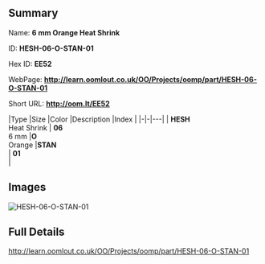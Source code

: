

## Summary
 
Name: __6 mm Orange Heat Shrink__

ID: __HESH-06-O-STAN-01__

Hex ID: __EE52__

WebPage: __http://learn.oomlout.co.uk/OO/Projects/oomp/part/HESH-06-O-STAN-01__

Short URL: __http://oom.lt/EE52__


|Type   |Size   |Color   |Description   |Index   |
|-|-|---|
| __HESH__ <br>Heat Shrink  | __06__<br>6 mm   |__O__<br>Orange    |__STAN__<br>    | __01__<br>  |


## Images
![HESH-06-O-STAN-01](http://oomlout.com/oomp-gen/parts/HESH-06-O-STAN-01/HESH-06-O-STAN-01_420.jpg)

## Full Details

 http://learn.oomlout.co.uk/OO/Projects/oomp/part/HESH-06-O-STAN-01


